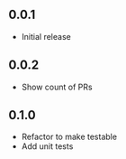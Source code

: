 0.0.1
------
- Initial release

0.0.2
------
- Show count of PRs

0.1.0
------
- Refactor to make testable
- Add unit tests

